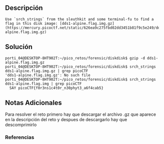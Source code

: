 ## Descripción 
```
Use `srch_strings` from the sleuthkit and some terminal-fu to find a flag in this disk image: [dds1-alpine.flag.img.gz](https://mercury.picoctf.net/static/626ea9c275fbd02dd3451b81f9c5e249/dds1-alpine.flag.img.gz)
```
[](https://github.com/armandoportillo0101/Seguridad-de-Redes/blob/main/Plantilla.md#objetivo)
## Solución
```
porti_04@DESKTOP-8HT902T:~/pico_retos/forensic/diskdisk$ gzip -d dds1-alpine.flag.img.gz
porti_04@DESKTOP-8HT902T:~/pico_retos/forensic/diskdisk$ srch_strings dds1-alpine.flag.img.gz | grep picoCTF
'dds1-alpine.flag.img.gz': No such file
porti_04@DESKTOP-8HT902T:~/pico_retos/forensic/diskdisk$ srch_strings dds1-alpine.flag.img | grep picoCTF
  SAY picoCTF{f0r3ns1c4t0r_n30phyt3_a6f4cab5}
```
[](https://github.com/armandoportillo0101/Seguridad-de-Redes/blob/main/Plantilla.md#soluci%C3%B3n)

## Notas Adicionales
Para resolver el reto primero hay que descargar el archivo .gz que aparece en la descripción del reto y despues de descargarlo hay que descomprimirlo

[](https://github.com/armandoportillo0101/Seguridad-de-Redes/blob/main/Plantilla.md#notas-adicionales)

### Referencias

